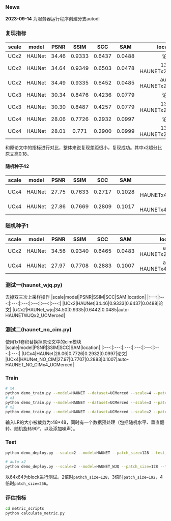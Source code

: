 ### News

**2023-09-14** 为服务器运行程序创建分支autodl

### 复现指标
|scale|model|PSNR|SSIM|SCC|SAM|location|
|:---:|:---:|:---:|:---:|:---:|:---:|:---:|
|UCx2|HAUNet|34.46|0.9333|0.6437|0.0488|论文|
|UCx2|HAUNet|34.64|0.9349|0.6503|0.0478|137-HAUNETx2_UCMerced|
|UCx2|HAUNet|34.49|0.9335|0.6452|0.0485|auto-HAUNETx2_UCMerced|
|UCx3|HAUNet|30.34|0.8476|0.4236|0.0779|论文|
|UCx3|HAUNet|30.30|0.8487|0.4257|0.0779|137-HAUNETx2_UCMerced|
|UCx4|HAUNet|28.06|0.7726|0.2932|0.0997|论文|
|UCx4|HAUNet|28.01|0.771|0.2900|0.0999|137-HAUNETx2_UCMerced|

和原论文中的指标进行对比，整体来说复现差距很小，复现成功。其中x2超分比原文高0.18。

#### 随机种子42
|scale|model|PSNR|SSIM|SCC|SAM|location|
|:---:|:---:|:---:|:---:|:---:|:---:|:---:|
|UCx4|HAUNet|27.75|0.7633|0.2717|0.1028|auto-HAUNETx4_UCMerced_42_patch|
|UCx4|HAUNet|27.86|0.7669|0.2809|0.1017|auto-HAUNETx4_UCMerced_42_whole|

### 随机种子1
|scale|model|PSNR|SSIM|SCC|SAM|location|
|:---:|:---:|:---:|:---:|:---:|:---:|:---:|
|UCx2|HAUNet|34.56|0.9340|0.6465|0.0483|auto-HAUNETx2_UCMerced_1|
|UCx4|HAUNet|27.97|0.7708|0.2883|0.1007|auto-HAUNETx4_UCMerced_1|

                                                                                                                                                                                                                                                                                                                                                                                                                                                                                                                                                                                                   

### 测试一(haunet_wjq.py)
去掉双三次上采样操作
|scale|model|PSNR|SSIM|SCC|SAM|location|
|:---:|:---:|:---:|:---:|:---:|:---:|:---:|
|UCx2|HAUNet|34.46|0.9333|0.6437|0.0488|论文|
|*UCx2*|HAUNet_wjq|34.50|0.9335|0.6442|0.0485|auto-HAUNETWJQx2_UCMerced|

### 测试二(haunet_no_cim.py)
使用1x1卷积替换掉原论文中的cim模块
|scale|model|PSNR|SSIM|SCC|SAM|location|
|:---:|:---:|:---:|:---:|:---:|:---:|:---:|
|UCx4|HAUNet|28.06|0.7726|0.2932|0.0997|论文|
|UCx4|HAUNet_NO_CIM|27.97|0.7707|0.2883|0.1007|auto-HAUNET_NO_CIMx4_UCMerced|

### Train
```bash
# x4
python demo_train.py --model=HAUNET --dataset=UCMerced --scale=4 --patch_size=192 --ext=img --save=HAUNETx4_UCMerced 
# x3
python demo_train.py --model=HAUNET --dataset=UCMerced --scale=3 --patch_size=144 --ext=img --save=HAUNETx3_UCMerced
# x2
python demo_train.py --model=HAUNET --dataset=UCMerced --scale=2 --patch_size=96 --ext=img --save=HAUNETx2_UCMerced
```
输入LR的大小被裁剪为:48*48，同时有一个数据预处理（包括随机水平、垂直翻转、随机旋转90°，以及添加噪声）。


### Test
```bash
python demo_deploy.py --scale=2 --model=HAUNET --patch_size=128 --test_block --pre_train=/home/wjq/wjqHD/RSISR/model-zoo/HAUNet_RSISR/experiment/HAUNETx2_UCMerced/model/model_best.pt --dir_data=/home/wjq/wjqHD/RSISR/datasets/HAUNet/UCMerced-dataset/test/LR_x2 --dir_out=/home/wjq/wjqHD/RSISR/HAUNet-wjq/experiment/HAUNETx2_UCMerced_debug/results

# auto x2
python demo_deploy.py --scale=2 --model=HAUNET_WJQ --patch_size=128 --test_block --pre_train=/root/autodl-tmp/experiment/HAUNETWJQx2_UCMerced/model/model_best.pt --dir_data=/root/autodl-tmp/datasets/HAUNet/UCMerced-dataset/test/LR_x2 --dir_out=/root/autodl-tmp/experiment/HAUNETWJQx2_UCMerced/results
```
以64x64为block进行测试。2倍时`pathch_size=128`，3倍时`patch_size=192`，4倍时`patch_size=256`。

### 评估指标
```bash
cd metric_scripts 
python calculate_metric.py
```
